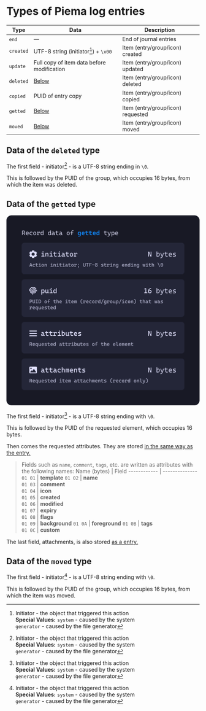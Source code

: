 # Types of Piema log entries
Type      | Data                                       | Description
--------- | ------------------------------------------ | ---------------------------------
`end`     | —                                          | End of journal entries
`created` | UTF-8 string (initiator[^1]) + `\x00`      | Item (entry/group/icon) created
`update`  | Full copy of item data before modification | Item (entry/group/icon) updated
`deleted` | [Below](#data-of-the-deleted-type)         | Item (entry/group/icon) deleted
`copied`  | PUID of entry copy                         | Item (entry/group/icon) copied
`getted`  | [Below](#data-of-the-getted-type)          | Item (entry/group/icon) requested
`moved`   | [Below](#data-of-the-moved-type)           | Item (entry/group/icon) moved

## Data of the `deleted` type
The first field - initiator[^1] - is a UTF-8 string ending in `\0`. 

This is followed by the PUID of the group, which occupies 16 bytes, from which the item was deleted.

## Data of the `getted` type
![logs[getted] data structure](images/logs_getted.svg)

The first field - initiator[^1] - is a UTF-8 string ending with `\0`. 

This is followed by the PUID of the requested element, which occupies 16 bytes.

Then comes the requested attributes. They are stored [in the same way as the entry.](README.md#attributes)
> Fields such as `name`, `comment`, `tags`, etc. are written as attributes with the following names:
> Name (bytes) | Field
> ------------ | --------------
> `01 01`      | **template**
> `01 02`      | **name**      
> `01 03`      | **comment**   
> `01 04`      | **icon**      
> `01 05`      | **created**   
> `01 06`      | **modified**  
> `01 07`      | **expiry**    
> `01 08`      | **flags**     
> `01 09`      | **background**
> `01 0A`      | **foreground**
> `01 0B`      | **tags**      
> `01 0C`      | **custom**

The last field, attachments, is also stored [as a entry.](README.md#attachments)

## Data of the `moved` type
The first field - initiator[^1] - is a UTF-8 string ending with `\0`. 

This is followed by the PUID of the group, which occupies 16 bytes, from which the item was moved.

[^1]: Initiator - the object that triggered this action<br>
      **Special Values:** `system` - caused by the system<br>
      `generator` - caused by the file generator
